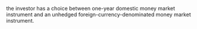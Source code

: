 the investor has a choice between one-year domestic money market instrument 
and an unhedged foreign-currency-denominated money market instrument.
